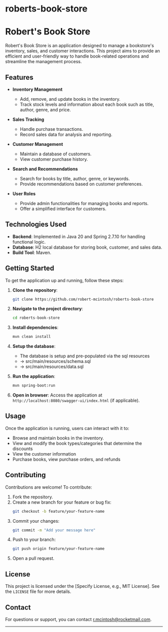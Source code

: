 # roberts-book-store

# Robert's Book Store

Robert's Book Store is an application designed to manage a bookstore's inventory, sales, and customer interactions. This
project aims to provide an efficient and user-friendly way to handle book-related operations and streamline the
management process.

## Features

- **Inventory Management**
    - Add, remove, and update books in the inventory.
    - Track stock levels and information about each book such as title, author, genre, and price.

- **Sales Tracking**
    - Handle purchase transactions.
    - Record sales data for analysis and reporting.

- **Customer Management**
    - Maintain a database of customers.
    - View customer purchase history.

- **Search and Recommendations**
    - Search for books by title, author, genre, or keywords.
    - Provide recommendations based on customer preferences.

- **User Roles**
    - Provide admin functionalities for managing books and reports.
    - Offer a simplified interface for customers.

## Technologies Used

- **Backend**: Implemented in Java 20 and Spring 2.7.10 for handling functional logic.
- **Database**: H2 local database for storing book, customer, and sales data.
- **Build Tool**: Maven.

## Getting Started

To get the application up and running, follow these steps:

1. **Clone the repository**:
   ```bash
   git clone https://github.com/robert-mcintosh/roberts-book-store
   ```
2. **Navigate to the project directory**:
   ```bash
   cd roberts-book-store
   ```
3. **Install dependencies**:
   ```bash
   mvn clean install 
   ```
4. **Setup the database**:
    - The database is setup and pre-populated via the sql resources
    - -> src/main/resources/schema.sql
    - -> src/main/resources/data.sql


5. **Run the application**:
   ```bash
   mvn spring-boot:run 
   ```

6. **Open in browser**:
   Access the application at `http://localhost:8080/swagger-ui/index.html` (if applicable).

## Usage

Once the application is running, users can interact with it to:

- Browse and maintain books in the inventory.
- View and modify the book types/categories that determine the discounts
- View the customer information
- Purchase books, view purchase orders, and refunds

## Contributing

Contributions are welcome! To contribute:

1. Fork the repository.
2. Create a new branch for your feature or bug fix:
   ```bash
   git checkout -b feature/your-feature-name
   ```
3. Commit your changes:
   ```bash
   git commit -m "Add your message here"
   ```
4. Push to your branch:
   ```bash
   git push origin feature/your-feature-name
   ```
5. Open a pull request.

## License

This project is licensed under the [Specify License, e.g., MIT License]. See the `LICENSE` file for more details.

## Contact

For questions or support, you can contact r.mcintosh@rocketmail.com.

---
